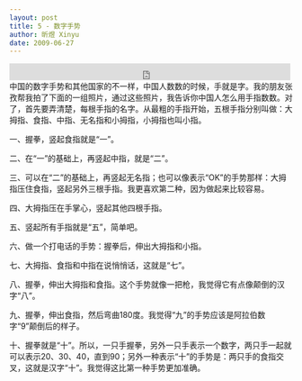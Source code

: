 ```yaml
---
layout: post
title: 5 - 数字手势
author: 昕煜 Xinyu
date: 2009-06-27
---
```


<iframe src="https://archive.org/embed/slowchinese_201909/Slow_Chinese_005.mp3" width="500" height="30" frameborder="0" webkitallowfullscreen="true" mozallowfullscreen="true" allowfullscreen></iframe>
中国的数字手势和其他国家的不一样，中国人数数的时候，手就是字。我的朋友张孜帮我拍了下面的一组照片，通过这些照片，我告诉你中国人怎么用手指数数。对了，首先要弄清楚，每根手指的名字。从最粗的手指开始，五根手指分别叫做：大拇指、食指、中指、无名指和小拇指，小拇指也叫小指。

一、握拳，竖起食指就是“一”。

二、在“一”的基础上，再竖起中指，就是“二”。

三、可以在“二”的基础上，再竖起无名指；也可以像表示“OK”的手势那样：大拇指压住食指，竖起另外三根手指。我更喜欢第二种，因为做起来比较容易。

四、大拇指压在手掌心，竖起其他四根手指。

五、竖起所有手指就是“五”，简单吧。

六、做一个打电话的手势：握拳后，伸出大拇指和小指。

七、大拇指、食指和中指在说悄悄话，这就是“七”。

八、握拳，伸出大拇指和食指。这个手势就像一把枪，我觉得它有点像颠倒的汉字“八”。

九、握拳，伸出食指，然后弯曲180度。我觉得“九”的手势应该是阿拉伯数字“9”颠倒后的样子。

十、握拳就是“十”。所以，一只手握拳，另外一只手表示一个数字，两只手一起就可以表示20、30、40，直到90；另外一种表示“十”的手势是：两只手的食指交叉，这就是汉字“十”。我觉得这比第一种手势更加准确。

 

